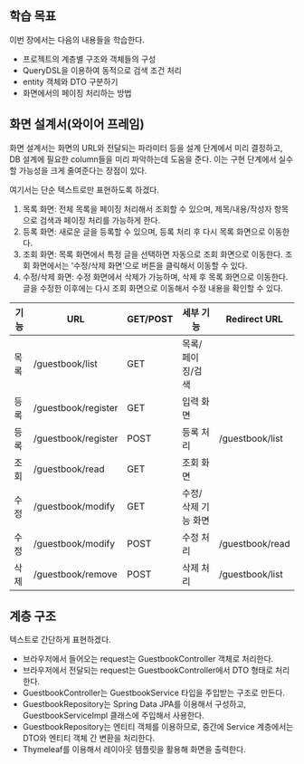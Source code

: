 ## 학습 목표
이번 장에서는 다음의 내용들을 학습한다.
- 프로젝트의 계층별 구조와 객체들의 구성
- QueryDSL을 이용하여 동적으로 검색 조건 처리
- entity 객체와 DTO 구분하기
- 화면에서의 페이징 처리하는 방법

## 화면 설계서(와이어 프레임)
화면 설계서는 화면의 URL와 전달되는 파라미터 등을 설계 단계에서 미리 결정하고, DB 설계에 필요한 column들을 미리 파악하는데 도움을 준다. 이는 구현 단계에서 실수할 가능성을 크게 줄여준다는 장점이 있다.

여기서는 단순 텍스트로만 표현하도록 하겠다.
1. 목록 화면: 전체 목록을 페이징 처리해서 조회할 수 있으며, 제목/내용/작성자 항목으로 검색과 페이징 처리를 가능하게 한다.
2. 등록 화면: 새로운 글을 등록할 수 있으며, 등록 처리 후 다시 목록 화면으로 이동한다.
3. 조회 화면: 목록 화면에서 특정 글을 선택하면 자동으로 조회 화면으로 이동한다. 조회 화면에서는 '수정/삭제 화면'으로 버튼을 클릭해서 이동할 수 있다.
4. 수정/삭제 화면: 수정 화면에서 삭제가 가능하며, 삭제 후 목록 화면으로 이동한다. 글을 수정한 이후에는 다시 조회 화면으로 이동해서 수정 내용을 확인할 수 있다.

| 기능  | URL                 | GET/POST | 세부 기능       | Redirect URL    |
| --- | ------------------- | -------- | ----------- | --------------- |
| 목록  | /guestbook/list     | GET      | 목록/페이징/검색   |                 |
| 등록  | /guestbook/register | GET      | 입력 화면       |                 |
| 등록  | /guestbook/register | POST     | 등록 처리       | /guestbook/list |
| 조회  | /guestbook/read     | GET      | 조회 화면       |                 |
| 수정  | /guestbook/modify   | GET      | 수정/삭제 기능 화면 |                 |
| 수정  | /guestbook/modify   | POST     | 수정 처리       | /guestbook/read |
| 삭제  | /guestbook/remove   | POST     | 삭제 처리       | /guestbook/list |

## 계층 구조
텍스트로 간단하게 표현하겠다.
- 브라우저에서 들어오는 request는 GuestbookController 객체로 처리한다.
- 브라우저에서 전달되는 request는 GuestbookController에서 DTO 형태로 처리한다.
- GuestbookController는 GuestbookService 타입을 주입받는 구조로 만든다.
- GuestbookRepository는 Spring Data JPA를 이용해서 구성하고, GuestbookServiceImpl 클래스에 주입해서 사용한다.
- GuestbookRepository는 엔티티 객체를 이용하므로, 중간에 Service 계층에서는 DTO와 엔티티 객체 간 변환을 처리한다.
- Thymeleaf를 이용해서 레이아웃 템플릿을 활용해 화면을 출력한다.

